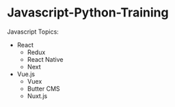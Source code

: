 # Javascript-Python-Training
 Javascript Topics:
 * React
    * Redux
    * React Native
    * Next
 * Vue.js
    * Vuex
    * Butter CMS
    * Nuxt.js
